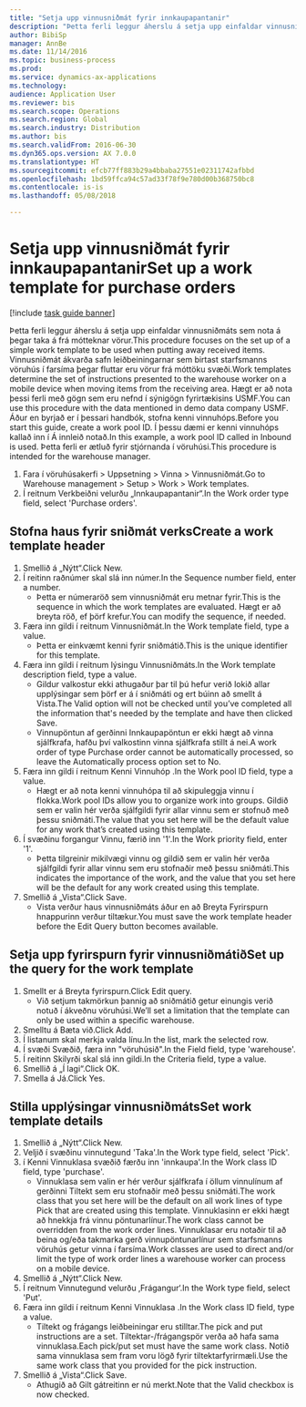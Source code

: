 ```yaml
--- 
title: "Setja upp vinnusniðmát fyrir innkaupapantanir"
description: "Þetta ferli leggur áherslu á setja upp einfaldar vinnusniðmáts sem nota á þegar taka á frá mótteknar vörur."
author: BibiSp
manager: AnnBe
ms.date: 11/14/2016
ms.topic: business-process
ms.prod: 
ms.service: dynamics-ax-applications
ms.technology: 
audience: Application User
ms.reviewer: bis
ms.search.scope: Operations
ms.search.region: Global
ms.search.industry: Distribution
ms.author: bis
ms.search.validFrom: 2016-06-30
ms.dyn365.ops.version: AX 7.0.0
ms.translationtype: HT
ms.sourcegitcommit: efcb77ff883b29a4bbaba27551e02311742afbbd
ms.openlocfilehash: 1bd59ffca94c57ad33f78f9e780d00b368750bc8
ms.contentlocale: is-is
ms.lasthandoff: 05/08/2018

---
```

# <a name="set-up-a-work-template-for-purchase-orders"></a><span data-ttu-id="7a78e-103">Setja upp vinnusniðmát fyrir innkaupapantanir</span><span class="sxs-lookup"><span data-stu-id="7a78e-103">Set up a work template for purchase orders</span></span>

[!include [task guide banner](../../includes/task-guide-banner.md)]

<span data-ttu-id="7a78e-104">Þetta ferli leggur áherslu á setja upp einfaldar vinnusniðmáts sem nota á þegar taka á frá mótteknar vörur.</span><span class="sxs-lookup"><span data-stu-id="7a78e-104">This procedure focuses on the set up of a simple work template to be used when putting away received items.</span></span> <span data-ttu-id="7a78e-105">Vinnusniðmát ákvarða safn leiðbeiningarnar sem birtast starfsmanns vöruhús í farsíma þegar fluttar eru vörur frá móttöku svæði.</span><span class="sxs-lookup"><span data-stu-id="7a78e-105">Work templates determine the set of instructions presented to the warehouse worker on a mobile device when moving items from the receiving area.</span></span> <span data-ttu-id="7a78e-106">Hægt er að nota þessi ferli með gögn sem eru nefnd í sýnigögn fyrirtækisins USMF.</span><span class="sxs-lookup"><span data-stu-id="7a78e-106">You can use this procedure with the data mentioned in demo data company USMF.</span></span> <span data-ttu-id="7a78e-107">Áður en byrjað er í þessari handbók, stofna kenni vinnuhóps.</span><span class="sxs-lookup"><span data-stu-id="7a78e-107">Before you start this guide, create a work pool ID.</span></span> <span data-ttu-id="7a78e-108">Í þessu dæmi er kenni vinnuhóps kallað inn í Á innleið notað.</span><span class="sxs-lookup"><span data-stu-id="7a78e-108">In this example, a work pool ID called in Inbound is used.</span></span> <span data-ttu-id="7a78e-109">Þetta ferli er ætluð fyrir stjórnanda í vöruhúsi.</span><span class="sxs-lookup"><span data-stu-id="7a78e-109">This procedure is intended for the warehouse manager.</span></span>

1. <span data-ttu-id="7a78e-110">Fara í vöruhúsakerfi  > Uppsetning  > Vinna  > Vinnusniðmát.</span><span class="sxs-lookup"><span data-stu-id="7a78e-110">Go to Warehouse management > Setup > Work > Work templates.</span></span>
2. <span data-ttu-id="7a78e-111">Í reitnum Verkbeiðni velurðu „Innkaupapantanir“.</span><span class="sxs-lookup"><span data-stu-id="7a78e-111">In the Work order type field, select 'Purchase orders'.</span></span>

## <a name="create-a-work-template-header"></a><span data-ttu-id="7a78e-112">Stofna haus fyrir sniðmát verks</span><span class="sxs-lookup"><span data-stu-id="7a78e-112">Create a work template header</span></span>
1. <span data-ttu-id="7a78e-113">Smellið á „Nýtt“.</span><span class="sxs-lookup"><span data-stu-id="7a78e-113">Click New.</span></span>
2. <span data-ttu-id="7a78e-114">Í reitinn raðnúmer skal slá inn númer.</span><span class="sxs-lookup"><span data-stu-id="7a78e-114">In the Sequence number field, enter a number.</span></span>
    * <span data-ttu-id="7a78e-115">Þetta er númeraröð sem vinnusniðmát eru metnar fyrir.</span><span class="sxs-lookup"><span data-stu-id="7a78e-115">This is the sequence in which the work templates are evaluated.</span></span> <span data-ttu-id="7a78e-116">Hægt er að breyta röð, ef þörf krefur.</span><span class="sxs-lookup"><span data-stu-id="7a78e-116">You can modify the sequence, if needed.</span></span>  
3. <span data-ttu-id="7a78e-117">Færa inn gildi í reitnum Vinnusniðmát.</span><span class="sxs-lookup"><span data-stu-id="7a78e-117">In the Work template field, type a value.</span></span>
    * <span data-ttu-id="7a78e-118">Þetta er einkvæmt kenni fyrir sniðmátið.</span><span class="sxs-lookup"><span data-stu-id="7a78e-118">This is the unique identifier for this template.</span></span>  
4. <span data-ttu-id="7a78e-119">Færa inn gildi í reitnum lýsingu Vinnusniðmáts.</span><span class="sxs-lookup"><span data-stu-id="7a78e-119">In the Work template description field, type a value.</span></span>
    * <span data-ttu-id="7a78e-120">Gildur valkostur ekki athugaður þar til þú hefur verið lokið allar upplýsingar sem þörf er á í sniðmáti og ert búinn að smellt á Vista.</span><span class="sxs-lookup"><span data-stu-id="7a78e-120">The Valid option will not be checked until you’ve completed all the information that's needed by the template and have then clicked Save.</span></span>  
    * <span data-ttu-id="7a78e-121">Vinnupöntun af gerðinni Innkaupapöntun er ekki hægt að vinna sjálfkrafa, hafðu því valkostinn vinna sjálfkrafa stillt á nei.</span><span class="sxs-lookup"><span data-stu-id="7a78e-121">A work order of type Purchase order cannot be automatically processed, so leave the  Automatically process option set to No.</span></span>  
5. <span data-ttu-id="7a78e-122">Færa inn gildi í reitnum Kenni Vinnuhóp .</span><span class="sxs-lookup"><span data-stu-id="7a78e-122">In the Work pool ID field, type a value.</span></span>
    * <span data-ttu-id="7a78e-123">Hægt er að nota kenni vinnuhópa til að skipuleggja vinnu í flokka.</span><span class="sxs-lookup"><span data-stu-id="7a78e-123">Work pool IDs allow you to organize work into groups.</span></span> <span data-ttu-id="7a78e-124">Gildið sem er valin hér verða sjálfgildi fyrir allar vinnu sem er stofnuð með þessu sniðmáti.</span><span class="sxs-lookup"><span data-stu-id="7a78e-124">The value that you set here will be the default value for any work that’s created using this template.</span></span>  
6. <span data-ttu-id="7a78e-125">Í svæðinu forgangur Vinnu, færið inn '1'.</span><span class="sxs-lookup"><span data-stu-id="7a78e-125">In the Work priority field, enter '1'.</span></span>
    * <span data-ttu-id="7a78e-126">Þetta tilgreinir mikilvægi vinnu og gildið sem er valin hér verða sjálfgildi fyrir allar vinnu sem eru stofnaðir með þessu sniðmáti.</span><span class="sxs-lookup"><span data-stu-id="7a78e-126">This indicates the importance of the work, and the value that you set here will be the default for any work created using this template.</span></span>  
7. <span data-ttu-id="7a78e-127">Smellið á „Vista“.</span><span class="sxs-lookup"><span data-stu-id="7a78e-127">Click Save.</span></span>
    * <span data-ttu-id="7a78e-128">Vista verður haus vinnusniðmáts áður en að Breyta Fyrirspurn hnappurinn verður tiltækur.</span><span class="sxs-lookup"><span data-stu-id="7a78e-128">You must save the work template header before the Edit Query button becomes available.</span></span>  

## <a name="set-up-the-query-for-the-work-template"></a><span data-ttu-id="7a78e-129">Setja upp fyrirspurn fyrir vinnusniðmátið</span><span class="sxs-lookup"><span data-stu-id="7a78e-129">Set up the query for the work template</span></span>
1. <span data-ttu-id="7a78e-130">Smellt er á Breyta fyrirspurn.</span><span class="sxs-lookup"><span data-stu-id="7a78e-130">Click Edit query.</span></span>
    * <span data-ttu-id="7a78e-131">Við setjum takmörkun þannig að sniðmátið getur einungis verið notuð í ákveðnu vöruhúsi.</span><span class="sxs-lookup"><span data-stu-id="7a78e-131">We’ll set a limitation that the template can only be used within a specific warehouse.</span></span>  
2. <span data-ttu-id="7a78e-132">Smelltu á Bæta við.</span><span class="sxs-lookup"><span data-stu-id="7a78e-132">Click Add.</span></span>
3. <span data-ttu-id="7a78e-133">Í listanum skal merkja valda línu.</span><span class="sxs-lookup"><span data-stu-id="7a78e-133">In the list, mark the selected row.</span></span>
4. <span data-ttu-id="7a78e-134">Í svæði Svæðið, færa inn "vöruhúsið".</span><span class="sxs-lookup"><span data-stu-id="7a78e-134">In the Field field, type 'warehouse'.</span></span>
5. <span data-ttu-id="7a78e-135">Í reitinn Skilyrði skal slá inn gildi.</span><span class="sxs-lookup"><span data-stu-id="7a78e-135">In the Criteria field, type a value.</span></span>
6. <span data-ttu-id="7a78e-136">Smellið á „Í lagi“.</span><span class="sxs-lookup"><span data-stu-id="7a78e-136">Click OK.</span></span>
7. <span data-ttu-id="7a78e-137">Smella á Já.</span><span class="sxs-lookup"><span data-stu-id="7a78e-137">Click Yes.</span></span>

## <a name="set-work-template-details"></a><span data-ttu-id="7a78e-138">Stilla upplýsingar vinnusniðmáts</span><span class="sxs-lookup"><span data-stu-id="7a78e-138">Set work template details</span></span>
1. <span data-ttu-id="7a78e-139">Smellið á „Nýtt“.</span><span class="sxs-lookup"><span data-stu-id="7a78e-139">Click New.</span></span>
2. <span data-ttu-id="7a78e-140">Veljið í svæðinu vinnutegund 'Taka'.</span><span class="sxs-lookup"><span data-stu-id="7a78e-140">In the Work type field, select 'Pick'.</span></span>
3. <span data-ttu-id="7a78e-141">í Kenni Vinnuklasa svæðið  færðu inn 'innkaupa'.</span><span class="sxs-lookup"><span data-stu-id="7a78e-141">In the Work class ID field, type 'purchase'.</span></span>
    * <span data-ttu-id="7a78e-142">Vinnuklasa sem valin er hér verður sjálfkrafa í öllum vinnulínum af gerðinni Tiltekt sem eru stofnaðir með þessu sniðmáti.</span><span class="sxs-lookup"><span data-stu-id="7a78e-142">The work class that you set here will be the default on all work lines of type Pick that are created using this template.</span></span> <span data-ttu-id="7a78e-143">Vinnuklasinn er ekki hægt að hnekkja frá vinnu pöntunarlínur.</span><span class="sxs-lookup"><span data-stu-id="7a78e-143">The work class cannot be overridden from the work order lines.</span></span> <span data-ttu-id="7a78e-144">Vinnuklasar eru notaðir til að beina og/eða takmarka gerð vinnupöntunarlínur sem starfsmanns vöruhús getur vinna í farsíma.</span><span class="sxs-lookup"><span data-stu-id="7a78e-144">Work classes are used to direct and/or limit the type of work order lines a warehouse worker can process on a mobile device.</span></span>  
4. <span data-ttu-id="7a78e-145">Smellið á „Nýtt“.</span><span class="sxs-lookup"><span data-stu-id="7a78e-145">Click New.</span></span>
5. <span data-ttu-id="7a78e-146">Í reitnum Vinnutegund velurðu ‚Frágangur‘.</span><span class="sxs-lookup"><span data-stu-id="7a78e-146">In the Work type field, select 'Put'.</span></span>
6. <span data-ttu-id="7a78e-147">Færa inn gildi í reitnum Kenni Vinnuklasa .</span><span class="sxs-lookup"><span data-stu-id="7a78e-147">In the Work class ID field, type a value.</span></span>
    * <span data-ttu-id="7a78e-148">Tiltekt og frágangs leiðbeiningar eru stilltar.</span><span class="sxs-lookup"><span data-stu-id="7a78e-148">The pick and put instructions are a set.</span></span> <span data-ttu-id="7a78e-149">Tiltektar-/frágangspör verða að hafa sama vinnuklasa.</span><span class="sxs-lookup"><span data-stu-id="7a78e-149">Each pick/put set must have the same work class.</span></span> <span data-ttu-id="7a78e-150">Notið sama vinnuklasa sem fram voru lögð fyrir tiltektarfyrirmæli.</span><span class="sxs-lookup"><span data-stu-id="7a78e-150">Use the same work class that you provided for the pick instruction.</span></span>  
7. <span data-ttu-id="7a78e-151">Smellið á „Vista“.</span><span class="sxs-lookup"><span data-stu-id="7a78e-151">Click Save.</span></span>
    * <span data-ttu-id="7a78e-152">Athugið að Gilt gátreitinn er nú merkt.</span><span class="sxs-lookup"><span data-stu-id="7a78e-152">Note that the Valid checkbox is now checked.</span></span>  


